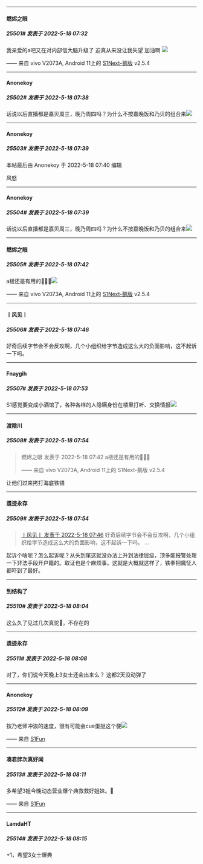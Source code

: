 

*****

####  燃烬之眼  
##### 25501#       发表于 2022-5-18 07:32

我亲爱的a吧又在对内部信大脑升级了 
迫真从来没让我失望 加油啊 <img src="https://static.saraba1st.com/image/smiley/face2017/045.png" referrerpolicy="no-referrer">

—— 来自 vivo V2073A, Android 11上的 [S1Next-鹅版](https://github.com/ykrank/S1-Next/releases) v2.5.4

*****

####  Anonekoy  
##### 25502#       发表于 2022-5-18 07:38

话说以后直播都是嘉贝周三，晚乃周四吗？为什么不按嘉晚饭和乃贝的组合来<img src="https://static.saraba1st.com/image/smiley/face2017/211.gif" referrerpolicy="no-referrer">

*****

####  Anonekoy  
##### 25503#       发表于 2022-5-18 07:39

 本帖最后由 Anonekoy 于 2022-5-18 07:40 编辑 

风怒

*****

####  Anonekoy  
##### 25504#       发表于 2022-5-18 07:39

话说以后直播都是嘉贝周三，晚乃周四吗？为什么不按嘉晚饭和乃贝的组合来<img src="https://static.saraba1st.com/image/smiley/face2017/211.gif" referrerpolicy="no-referrer">



*****

####  燃烬之眼  
##### 25505#       发表于 2022-5-18 07:42

a楼还是有用的🤣🤣🤣<img src="https://p.sda1.dev/6/e5749189fdbf5f30f4f0adf59c182bd2/CMP_20220518074223812.jpg" referrerpolicy="no-referrer">

—— 来自 vivo V2073A, Android 11上的 [S1Next-鹅版](https://github.com/ykrank/S1-Next/releases) v2.5.4

*****

####  丨风见丨  
##### 25506#       发表于 2022-5-18 07:46

好奇后续字节会不会反攻啊，几个小组织给字节造成这么大的负面影响，这不起诉一下吗。



*****

####  Fnaygih  
##### 25507#       发表于 2022-5-18 07:53

S1感觉要变成小酒馆了，各种各样的人隐瞒身份在楼里打听、交换情报<img src="https://static.saraba1st.com/image/smiley/face2017/037.png" referrerpolicy="no-referrer">

*****

####  渡陰川  
##### 25508#       发表于 2022-5-18 07:54

<blockquote>燃烬之眼 发表于 2022-5-18 07:42
a楼还是有用的🤣🤣🤣

—— 来自 vivo V2073A, Android 11上的 S1Next-鹅版 v2.5.4</blockquote>
让他们过来拷打海底铁锚

*****

####  遗迹永存  
##### 25509#       发表于 2022-5-18 07:54

<blockquote><a href="httphttps://bbs.saraba1st.com/2b/forum.php?mod=redirect&amp;goto=findpost&amp;pid=55889262&amp;ptid=2068882" target="_blank">丨风见丨 发表于 2022-5-18 07:46</a>
好奇后续字节会不会反攻啊，几个小组织给字节造成这么大的负面影响，这不起诉一下吗。 ...</blockquote>
起诉个啥呢？怎么起诉呢？从头到尾这就没办法上升到法律层级，顶多能报警处理一下非法手段开户籍的。取证也是个麻烦事。这就是大概就这样了，铁拳把魔怔人都吓到了最好。



*****

####  到结构了  
##### 25510#       发表于 2022-5-18 08:04

这么久了见过几次真驼🥚，不存在的

*****

####  遗迹永存  
##### 25511#       发表于 2022-5-18 08:08

对了，你们说今天晚上3女士还会出来么？
这都2天没动弹了

*****

####  Anonekoy  
##### 25512#       发表于 2022-5-18 08:09

按乃老师冲浪的速度，很有可能会cue蛋挞这个梗<img src="https://static.saraba1st.com/image/smiley/face2017/078.png" referrerpolicy="no-referrer">

—— 来自 [S1Fun](https://s1fun.koalcat.com)



*****

####  凑君胖次真好闻  
##### 25513#       发表于 2022-5-18 08:11

多希望3姐今晚动态营业爆个典救救好姐妹。🙏

—— 来自 [S1Fun](https://s1fun.koalcat.com)

*****

####  LamdaHT  
##### 25514#       发表于 2022-5-18 08:15

+1，希望3女士爆典

